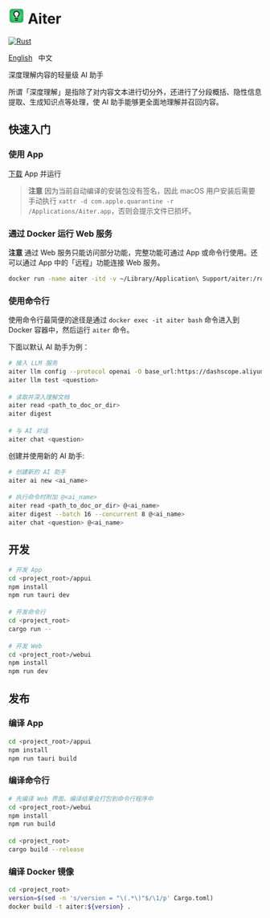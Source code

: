 # ![](logo.png) Aiter

[![Rust](https://github.com/vvlookman/aiter/actions/workflows/build.yml/badge.svg)](https://github.com/vvlookman/aiter/actions/workflows/build.yml)

[English](README.md) &nbsp; 中文

深度理解内容的轻量级 AI 助手

所谓「深度理解」是指除了对内容文本进行切分外，还进行了分段概括、隐性信息提取、生成知识点等处理，使 AI 助手能够更全面地理解并召回内容。

## 快速入门

### 使用 App

[下载](https://github.com/vvlookman/aiter/releases) App 并运行

> **注意** 因为当前自动编译的安装包没有签名，因此 macOS 用户安装后需要手动执行 `xattr -d com.apple.quarantine -r /Applications/Aiter.app`，否则会提示文件已损坏。

### 通过 Docker 运行 Web 服务

**注意** 通过 Web 服务只能访问部分功能，完整功能可通过 App 或命令行使用。还可以通过 App 中的「远程」功能连接 Web 服务。

```sh
docker run -name aiter -itd -v ~/Library/Application\ Support/aiter:/root/.local/share/aiter -p 6868:6868 vvlookman/aiter
```

### 使用命令行

使用命令行最简便的途径是通过 `docker exec -it aiter bash` 命令进入到 Docker 容器中，然后运行 `aiter` 命令。

下面以默认 AI 助手为例：

```sh
# 接入 LLM 服务
aiter llm config --protocol openai -O base_url:https://dashscope.aliyuncs.com/compatible-mode/v1 -O api_key:sk-xxx -O model:qwen-max-latest qwen
aiter llm test <question>

# 读取并深入理解文档
aiter read <path_to_doc_or_dir>
aiter digest

# 与 AI 对话
aiter chat <question>
```

创建并使用新的 AI 助手:

```sh
# 创建新的 AI 助手
aiter ai new <ai_name>

# 执行命令时附加 @<ai_name>
aiter read <path_to_doc_or_dir> @<ai_name>
aiter digest --batch 16 --concurrent 8 @<ai_name>
aiter chat <question> @<ai_name>
```

## 开发

```sh
# 开发 App
cd <project_root>/appui
npm install
npm run tauri dev

# 开发命令行
cd <project_root>
cargo run --

# 开发 Web
cd <project_root>/webui
npm install
npm run dev
```

## 发布

### 编译 App

```sh
cd <project_root>/appui
npm install
npm run tauri build
```

### 编译命令行

```sh
# 先编译 Web 界面，编译结果会打包到命令行程序中
cd <project_root>/webui
npm install
npm run build

cd <project_root>
cargo build --release
```

### 编译 Docker 镜像

```sh
cd <project_root>
version=$(sed -n 's/version = "\(.*\)"$/\1/p' Cargo.toml)
docker build -t aiter:${version} .
```

